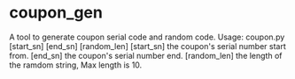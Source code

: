 # coupon_gen
A tool to generate coupon serial code and random code.
    Usage: coupon.py [start_sn] [end_sn] [random_len]
        [start_sn] the coupon\'s serial number start from.
        [end_sn] the coupon\'s serial number end.
        [random_len] the length of the ramdom string, Max length is 10.